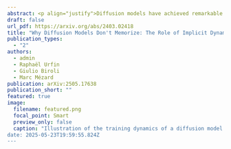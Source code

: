 ```yaml
---
abstract: <p align="justify">Diffusion models have achieved remarkable success across a wide range of generative tasks. A key challenge is understanding the mechanisms that prevent their memorization of training data and allow generalization. In this work, we investigate the role of the training dynamics in the transition from generalization to memorization. Through extensive experiments and theoretical analysis, we identify two distinct timescales: an early time at which models begin to generate high-quality samples, and a later time beyond which memorization emerges. Crucially, we find that the memorization time increases linearly with the training set size n, while τgen remains constant. This creates a growing window of training times with n where models generalize effectively, despite showing strong memorization if training continues beyond it. It is only when n becomes larger than a model-dependent threshold that overfitting disappears at infinite training times. These findings reveal a form of implicit dynamical regularization in the training dynamics, which allow to avoid memorization even in highly overparameterized settings. Our results are supported by numerical experiments with standard U-Net architectures on realistic and synthetic datasets, and by a theoretical analysis using a tractable random features model studied in the high-dimensional limit.</p>
draft: false
url_pdf: https://arxiv.org/abs/2403.02418
title: "Why Diffusion Models Don't Memorize: The Role of Implicit Dynamical Regularization in Training"
publication_types:
  - "2"
authors:
  - admin
  - Raphaël Urfin
  - Giulio Biroli
  - Marc Mézard
publication: arXiv:2505.17638
publication_short: ""
featured: true
image:
  filename: featured.png
  focal_point: Smart
  preview_only: false
  caption: "Illustration of the training dynamics of a diffusion model. Depending on the training time τ, we identify three regimes measured by the inverse quality of the generated samples (blue curve) and their memorization fraction (red curve). The generalization regime extends over a large window of training times which increases with the training set size n. On top, we show a one dimensional example of the learned score function during training (orange). The gray line gives the exact empirical score, at a given noise level, while the black dashed line corresponds to the true (population) score. </p>
date: 2025-05-23T19:59:55.824Z
---
```

